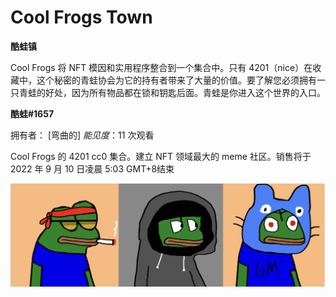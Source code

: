 # Cool Frogs Town

**酷蛙镇**

Cool Frogs 将 NFT 模因和实用程序整合到一个集合中。只有 4201（nice）在收藏中，这个秘密的青蛙协会为它的持有者带来了大量的价值。要了解您必须拥有一只青蛙的好处，因为所有物品都在锁和钥匙后面。青蛙是你进入这个世界的入口。

**酷蛙#1657**

拥有者： [弯曲的] *能见度*：11 次观看

Cool Frogs 的 4201 cc0 集合。建立 NFT 领域最大的 meme 社区。销售将于 2022 年 9 月 10 日凌晨 5:03 GMT+8结束 

![WX20220824-185521@2x](WX20220824-185521@2x.png)
